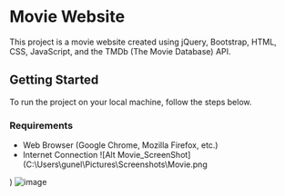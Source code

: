 # Movie Website

This project is a movie website created using jQuery, Bootstrap, HTML, CSS, JavaScript, and the TMDb (The Movie Database) API.

## Getting Started

To run the project on your local machine, follow the steps below.

### Requirements

- Web Browser (Google Chrome, Mozilla Firefox, etc.)
- Internet Connection
  ![Alt Movie_ScreenShot](C:\Users\gunel\Pictures\Screenshots\Movie.png

)
![image](https://github.com/LittleSmile05/Movie-/assets/111835072/99ca772e-e62f-4da6-8a5c-25f7e1bbe199)




